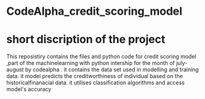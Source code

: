 # CodeAlpha_credit_scoring_model
# short discription of the project
 This reposistiry contains the files and python code for credit scoring model ,part of the machinelearning with python intership for the month of july-august by codealpha .
 it contains the data set used in modelling and training data.
 it model predicts the creditworthiness of individual based on the historicalfinanacial data.
 it utilises classification algorithms and access model's accuracy

